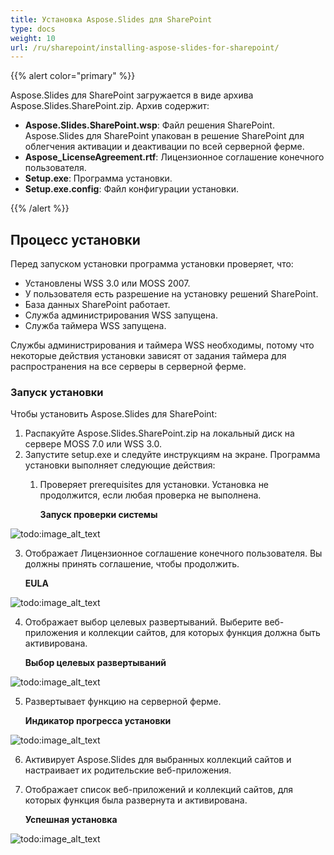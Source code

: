 ```yaml
---
title: Установка Aspose.Slides для SharePoint
type: docs
weight: 10
url: /ru/sharepoint/installing-aspose-slides-for-sharepoint/
---
```


{{% alert color="primary" %}} 

Aspose.Slides для SharePoint загружается в виде архива Aspose.Slides.SharePoint.zip. Архив содержит: 

- **Aspose.Slides.SharePoint.wsp**: Файл решения SharePoint. Aspose.Slides для SharePoint упакован в решение SharePoint для облегчения активации и деактивации по всей серверной ферме.
- **Aspose_LicenseAgreement.rtf**: Лицензионное соглашение конечного пользователя.
- **Setup.exe**: Программа установки.
- **Setup.exe.config**: Файл конфигурации установки.

{{% /alert %}} 
## **Процесс установки**
Перед запуском установки программа установки проверяет, что:

- Установлены WSS 3.0 или MOSS 2007.
- У пользователя есть разрешение на установку решений SharePoint.
- База данных SharePoint работает.
- Служба администрирования WSS запущена.
- Служба таймера WSS запущена.

Службы администрирования и таймера WSS необходимы, потому что некоторые действия установки зависят от задания таймера для распространения на все серверы в серверной ферме.
### **Запуск установки**
Чтобы установить Aspose.Slides для SharePoint: 

1. Распакуйте Aspose.Slides.SharePoint.zip на локальный диск на сервере MOSS 7.0 или WSS 3.0.
2. Запустите setup.exe и следуйте инструкциям на экране.
   Программа установки выполняет следующие действия: 
   1. Проверяет prerequisites для установки. Установка не продолжится, если любая проверка не выполнена. 

      **Запуск проверки системы** 

![todo:image_alt_text](installing-aspose-slides-for-sharepoint_1.png)




3. Отображает Лицензионное соглашение конечного пользователя. Вы должны принять соглашение, чтобы продолжить. 

   **EULA** 

![todo:image_alt_text](installing-aspose-slides-for-sharepoint_2.png)




4. Отображает выбор целевых развертываний. Выберите веб-приложения и коллекции сайтов, для которых функция должна быть активирована. 

   **Выбор целевых развертываний** 

![todo:image_alt_text](installing-aspose-slides-for-sharepoint_3.png)




5. Развертывает функцию на серверной ферме. 

   **Индикатор прогресса установки** 

![todo:image_alt_text](installing-aspose-slides-for-sharepoint_4.png)




6. Активирует Aspose.Slides для выбранных коллекций сайтов и настраивает их родительские веб-приложения.
7. Отображает список веб-приложений и коллекций сайтов, для которых функция была развернута и активирована. 

   **Успешная установка** 

![todo:image_alt_text](installing-aspose-slides-for-sharepoint_5.png)